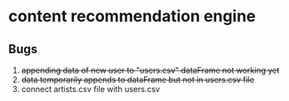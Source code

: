 # content recommendation engine
## Bugs
1. ~~appending data of new user to "users.csv" dataFrame not working yet~~
2. ~~data temporarily appends to dataFrame but not in users.csv file~~
3. connect artists.csv file with users.csv
